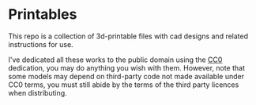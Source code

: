 # Printables

This repo is a collection of 3d-printable files with cad designs and related instructions for use.

I've dedicated all these works to the public domain using the [CC0](https://creativecommons.org/publicdomain/zero/1.0/) dedication, you may do anything you wish with them. However, note that some models may depend on third-party code not made available under CC0 terms, you must still abide by the terms of the third party licences when distributing.
